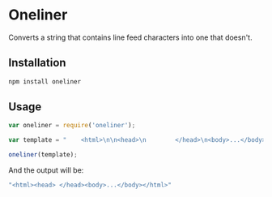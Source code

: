 # Oneliner #

Converts a string that contains line feed characters into one that doesn't.

## Installation ##

```bash
npm install oneliner
```

## Usage ##

```javascript
var oneliner = require('oneliner');

var template = "    <html>\n\n<head>\n        </head>\n<body>...</body>\n</html>\n\n     ";

oneliner(template);
```
And the output will be:

```javascript
"<html><head> </head><body>...</body></html>"
```
